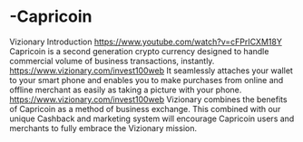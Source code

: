 # -Capricoin
   Vizionary Introduction https://www.youtube.com/watch?v=cFPrICXM18Y    Capricoin is a second generation crypto currency designed to handle commercial volume of business transactions,      instantly.   https://www.vizionary.com/invest100web   It seamlessly attaches your wallet to your smart phone    and enables you to make purchases from online and offline merchant as easily as taking a picture with your phone.    https://www.vizionary.com/invest100web   Vizionary combines the benefits of Capricoin as a method of business exchange.   This combined with our unique Cashback and marketing system will encourage    Capricoin users and merchants to fully embrace the Vizionary mission.
